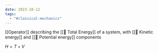 ```yaml
---
date: 2023-10-12
tags:
  - "#classical-mechanics"
---
```

[[Operator]] describing the [[📘 Total Energy]] of a system, with [[📘 Kinetic energy]] and [[📘 Potential energy]] components

$H = T + V$